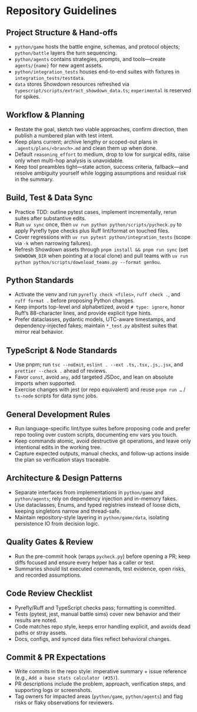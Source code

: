 # Repository Guidelines

## Project Structure & Hand-offs
- `python/game` hosts the battle engine, schemas, and protocol objects; `python/battle` layers the turn sequencing.
- `python/agents` contains strategies, prompts, and tools—create `agents/{name}` for new agent assets.
- `python/integration_tests` houses end-to-end suites with fixtures in `integration_tests/testdata`.
- `data` stores Showdown resources refreshed via `typescript/scripts/extract_showdown_data.ts`; `experimental` is reserved for spikes.

## Workflow & Planning
- Restate the goal, sketch two viable approaches, confirm direction, then publish a numbered plan with test intent.
- Keep plans current; archive lengthy or scoped-out plans in `.agents/plans/<branch>.md` and clean them up when done.
- Default `reasoning_effort` to medium, drop to low for surgical edits, raise only when multi-hop analysis is unavoidable.
- Keep tool preambles tight—state action, success criteria, fallback—and resolve ambiguity yourself while logging assumptions and residual risk in the summary.

## Build, Test & Data Sync
- Practice TDD: outline pytest cases, implement incrementally, rerun suites after substantive edits.
- Run `uv sync` once, then `uv run python python/scripts/pycheck.py` to apply Pyrefly type checks plus Ruff lint/format on touched files.
- Cover regressions with `uv run pytest python/integration_tests` (scope via `-k` when narrowing failures).
- Refresh Showdown assets through `pnpm install && pnpm run sync` (set `SHOWDOWN_DIR` when pointing at a local clone) and pull teams with `uv run python python/scripts/download_teams.py --format gen9ou`.

## Python Standards
- Activate the venv and run `pyrefly check <files>`, `ruff check .`, and `ruff format .` before proposing Python changes.
- Keep imports top-level and alphabetized, avoid `# type: ignore`, honor Ruff’s 88-character lines, and provide explicit type hints.
- Prefer dataclasses, pydantic models, UTC-aware timestamps, and dependency-injected fakes; maintain `*_test.py` absltest suites that mirror real behavior.

## TypeScript & Node Standards
- Use pnpm; run `tsc --noEmit`, `eslint . --ext .ts,.tsx,.js,.jsx`, and `prettier --check .` ahead of reviews.
- Favor `const`, avoid `any`, add targeted JSDoc, and lean on absolute imports when supported.
- Exercise changes with jest (or repo equivalent) and reuse `pnpm run …` / `ts-node` scripts for data sync jobs.

## General Development Rules
- Run language-specific lint/type suites before proposing code and prefer repo tooling over custom scripts, documenting env vars you touch.
- Keep commands atomic, avoid destructive git operations, and leave only intentional edits in the working tree.
- Capture expected outputs, manual checks, and follow-up actions inside the plan so verification stays traceable.

## Architecture & Design Patterns
- Separate interfaces from implementations in `python/game` and `python/agents`; rely on dependency injection and in-memory fakes.
- Use dataclasses, Enums, and typed registries instead of loose dicts, keeping singletons narrow and thread-safe.
- Maintain repository-style layering in `python/game/data`, isolating persistence IO from decision logic.

## Quality Gates & Review
- Run the pre-commit hook (wraps `pycheck.py`) before opening a PR; keep diffs focused and ensure every helper has a caller or test.
- Summaries should list executed commands, test evidence, open risks, and recorded assumptions.

## Code Review Checklist
- Pyrefly/Ruff and TypeScript checks pass; formatting is committed.
- Tests (pytest, jest, manual battle sims) cover new behavior and their results are noted.
- Code matches repo style, keeps error handling explicit, and avoids dead paths or stray assets.
- Docs, configs, and synced data files reflect behavioral changes.

## Commit & PR Expectations
- Write commits in the repo style: imperative summary + issue reference (e.g., `Add a base stats calculator (#35)`).
- PR descriptions include the problem, approach, verification steps, and supporting logs or screenshots.
- Tag owners for impacted areas (`python/game`, `python/agents`) and flag risks or flaky observations for reviewers.
